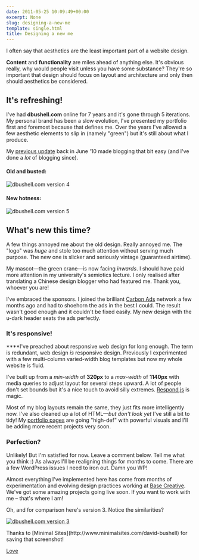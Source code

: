 ```yaml
---
date: 2011-05-25 10:09:49+00:00
excerpt: None
slug: designing-a-new-me
template: single.html
title: Designing a new me
---
```


I often say that aesthetics are the least important part of a website design.

**Content** and **functionality** are miles ahead of anything else. It's obvious really, why would people visit unless you have some substance? They're so important that design should focus on layout and architecture and only then should aesthetics be considered.


## It's refreshing!


I've had **dbushell.com** online for 7 years and it's gone through 5 iterations. My personal brand has been a slow evolution, I've presented my portfolio first and foremost because that defines me. Over the years I've allowed a few aesthetic elements to slip in (namely "green") but it's still about what I produce.

My [previous update](/2010/06/26/dbushell-v4/) back in June '10 made blogging that bit easy (and I've done a _lot_ of blogging since).


#### Old and busted:


![dbushell.com version 4](/images/2011/05/dbushellcomv4.jpg)


#### New hotness:


![dbushell.com version 5](/images/2011/05/dbushellcomv5.jpg)


## What's new this time?


A few things annoyed me about the old design. Really annoyed me. The "logo" was _huge_ and stole too much attention without serving much purpose. The new one is slicker and seriously vintage (guaranteed airtime).

My mascot—the green crane—is now facing _inwards_. I should have paid more attention in my university's semiotics lecture. I only realised after translating a Chinese design blogger who had featured me. Thank you, whoever you are!

I've embraced the sponsors. I joined the brilliant [Carbon Ads](http://carbonads.com) network a few months ago and had to shoehorn the ads in the best I could. The result wasn't good enough and it couldn't be fixed easily. My new design with the u-dark header seats the ads perfectly.


### It's responsive!


****I've preached about responsive web design for long enough. The term is redundant, web design _is_ responsive design. Previously I experimented with a few multi-column varied-width blog templates but now my whole website is fluid.

I've built up from a _min-width_ of **320px** to a _max-width_ of **1140px** with media queries to adjust layout for several steps upward. A lot of people don't set bounds but it's a nice touch to avoid silly extremes. [Respond.js](http://github.com/scottjehl/respond) is magic.

Most of my blog layouts remain the same, they just fits more intelligently now. I've also cleaned up a lot of HTML—_but don't look yet_ I've still a bit to tidy! My [portfolio pages](/showcase/my-life-listed/) are going "high-def" with powerful visuals and I'll be adding more recent projects very soon.


### Perfection?


Unlikely! But I'm satisfied for now. Leave a comment below. Tell me what you think :) As always I'll be realigning things for months to come. There are a few WordPress issues I need to iron out. Damn you WP!

Almost everything I've implemented here has come from months of experimentation and evolving design practices working at [Base Creative](http://www.basecreative.eu). We've got some amazing projects going live soon. If you want to work with me – that's where I am!

Oh, and for comparison here's version 3. Notice the similarities?

[![dbushell.com version 3](/images/2011/05/dbushellv3-300x224.jpg)](/images/2011/05/dbushellv3.jpg)

<p class="medium">Thanks to [Minimal Sites](http://www.minimalsites.com/david-bushell) for saving that screenshot!</p>

[Love](http://lovedsgn.com/post/6554)
